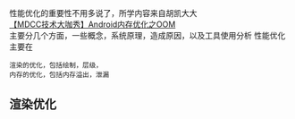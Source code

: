 性能优化的重要性不用多说了，所学内容来自胡凯大大<br>
[【MDCC技术大咖秀】Android内存优化之OOM](http://www.csdn.net/article/2015-09-18/2825737/1)<br>
主要分几个方面，一些概念，系统原理，造成原因，以及工具使用分析
性能优化主要在

    渲染的优化，包括绘制，层级，
    内存的优化，包括内存溢出，泄漏
    
## 渲染优化
